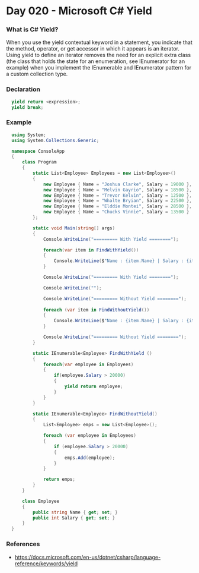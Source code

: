 # Day 020 - Microsoft C# Yield

  ### What is C# Yield?
  When you use the yield contextual keyword in a statement, you indicate that the method, operator, or get accessor in which it appears is an iterator. Using yield to define an iterator removes the need for an explicit extra class (the class that holds the state for an enumeration, see IEnumerator<T> for an example) when you implement the IEnumerable and IEnumerator pattern for a custom collection type.

  ### Declaration
  ```c#
    yield return <expression>;
    yield break;
  ```
  ### Example
  ```c#
    using System;
    using System.Collections.Generic;

    namespace ConsoleApp
    {
        class Program
        {
            static List<Employee> Employees = new List<Employee>()
            {
                new Employee { Name = "Joshua Clarke", Salary = 19000 },
                new Employee { Name = "Melvin Gayrio", Salary = 18500 },
                new Employee { Name = "Trevor Kelvin", Salary = 12500 },
                new Employee { Name = "Whalte Bryian", Salary = 22500 },
                new Employee { Name = "Elddie Montei", Salary = 28500 },
                new Employee { Name = "Chucks Vinnie", Salary = 13500 }
            };

            static void Main(string[] args)
            {
                Console.WriteLine("========= With Yield ========");

                foreach(var item in FindWithYield())
                {
                    Console.WriteLine($"Name : {item.Name} | Salary : {item.Salary}");
                }

                Console.WriteLine("========= With Yield ========");

                Console.WriteLine("");

                Console.WriteLine("========= Without Yield ========");
                
                foreach (var item in FindWithoutYield())
                {
                    Console.WriteLine($"Name : {item.Name} | Salary : {item.Salary}");
                }

                Console.WriteLine("========= Without Yield ========");
            }

            static IEnumerable<Employee> FindWithYield ()
            {
                foreach(var employee in Employees)
                {
                    if(employee.Salary > 20000)
                    {
                        yield return employee;
                    }
                }
            }

            static IEnumerable<Employee> FindWithoutYield()
            {
                List<Employee> emps = new List<Employee>();

                foreach (var employee in Employees)
                {
                    if (employee.Salary > 20000)
                    {
                        emps.Add(employee);
                    }
                }

                return emps;
            }
        }

        class Employee
        {
            public string Name { get; set; }
            public int Salary { get; set; }
        }
    }
  ```
  ### References
  * https://docs.microsoft.com/en-us/dotnet/csharp/language-reference/keywords/yield